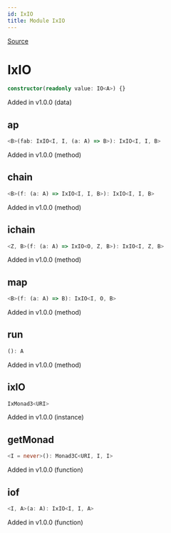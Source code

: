 ```yaml
---
id: IxIO
title: Module IxIO
---
```


[Source](https://github.com/gcanti/fp-ts/blob/master/src/IxIO.ts)

# IxIO

```ts
constructor(readonly value: IO<A>) {}
```

Added in v1.0.0 (data)

## ap

```ts
<B>(fab: IxIO<I, I, (a: A) => B>): IxIO<I, I, B>
```

Added in v1.0.0 (method)

## chain

```ts
<B>(f: (a: A) => IxIO<I, I, B>): IxIO<I, I, B>
```

Added in v1.0.0 (method)

## ichain

```ts
<Z, B>(f: (a: A) => IxIO<O, Z, B>): IxIO<I, Z, B>
```

Added in v1.0.0 (method)

## map

```ts
<B>(f: (a: A) => B): IxIO<I, O, B>
```

Added in v1.0.0 (method)

## run

```ts
(): A
```

Added in v1.0.0 (method)

## ixIO

```ts
IxMonad3<URI>
```

Added in v1.0.0 (instance)

## getMonad

```ts
<I = never>(): Monad3C<URI, I, I>
```

Added in v1.0.0 (function)

## iof

```ts
<I, A>(a: A): IxIO<I, I, A>
```

Added in v1.0.0 (function)
